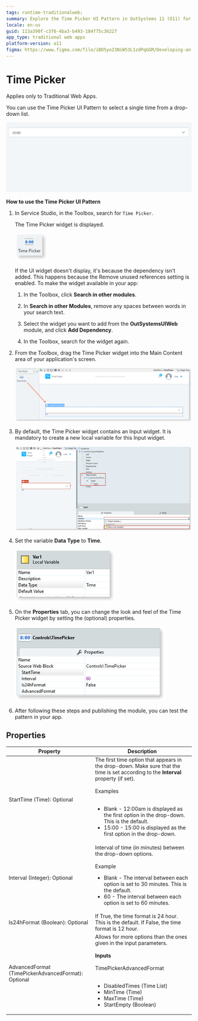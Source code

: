 ```yaml
---
tags: runtime-traditionalweb; 
summary: Explore the Time Picker UI Pattern in OutSystems 11 (O11) for selecting times in Traditional Web Apps.
locale: en-us
guid: 113a390f-c3f6-4ba3-b493-184f75c36227
app_type: traditional web apps
platform-version: o11
figma: https://www.figma.com/file/iBD5yo23NiW53L1zdPqGGM/Developing-an-Application?type=design&node-id=237%3A0&mode=design&t=KpVEJMvnBwiukqql-1
---
```


# Time Picker 

<div class="info" markdown="1">

Applies only to Traditional Web Apps.

</div>

You can use the Time Picker UI Pattern to select a single time from a drop-down list.

  ![Animated GIF showing the interaction with the Time Picker UI Pattern in a Traditional Web App](images/timepicker-gif-1.gif "Time Picker Interaction")

**How to use the Time Picker UI Pattern**

1. In Service Studio, in the Toolbox, search for `Time Picker`.

    The Time Picker widget is displayed.

    ![Screenshot of the Time Picker widget in the Service Studio Toolbox](images/timepicker-image-14.png "Time Picker Widget in Toolbox")

    If the UI widget doesn't display, it's because the dependency isn't added. This happens because the Remove unused references setting is enabled. To make the widget available in your app:

    1. In the Toolbox, click **Search in other modules**.

    1. In **Search in other Modules**, remove any spaces between words in your search text.
    
    1. Select the widget you want to add from the **OutSystemsUIWeb** module, and click **Add Dependency**. 
    
    1. In the Toolbox, search for the widget again.

1. From the Toolbox, drag the Time Picker widget into the Main Content area of your application's screen.

    ![Image showing the process of dragging the Time Picker widget into the Main Content area of an application screen](images/timepicker-image-15.png "Dragging Time Picker Widget")

1. By default, the Time Picker widget contains an Input widget. It is mandatory to create a new local variable for this Input widget.

    ![Screenshot highlighting the default Input widget contained within the Time Picker widget](images/timepicker-image-16.png "Time Picker Default Input Widget")

1. Set the variable **Data Type** to **Time**.

    ![Image showing the setting of the variable Data Type to Time for the Time Picker widget](images/timepicker-image-17.png "Setting Data Type to Time")

1. On the **Properties** tab, you can change the look and feel of the Time Picker widget by setting the (optional) properties.

    ![Screenshot of the Properties tab for the Time Picker widget with options to change its appearance](images/timepicker-image-18.png "Time Picker Properties Tab")

1. After following these steps and publishing the module, you can test the pattern in your app.

## Properties

| **Property** | **Description** |
|---|---|
| StartTime (Time): Optional | The first time option that appears in the drop-down. Make sure that the time is set according to the **Interval** property (if set). <br/><br/>Examples<br/><br/><ul><li>Blank - 12:00am is displayed as the first option in the drop-down. This is the default. </li><li>15:00 - 15:00 is displayed as the first option in the drop-down.</li></ul> |
| Interval (Integer): Optional | Interval of time (in minutes) between the drop-down options.<br/><br/>Example<ul><li>Blank - The interval between each option is set to 30 minutes. This is the default.</li><li>60 - The interval between each option is set to 60 minutes.</li></ul> |
| Is24hFormat (Boolean): Optional | If True, the time format is 24 hour. This is the default. If False, the time format is 12 hour. |
| AdvancedFormat (TimePickerAdvancedFormat): Optional | Allows for more options than the ones given in the input parameters.<br/><br/>**Inputs**<br/><br/>TimePickerAdvancedFormat<br/><br/><ul><li> DisabledTimes (Time List)</li><li> MinTime (Time)</li> <li>MaxTime (Time)</li> <li>StartEmpty (Boolean)</li></ul> |
  